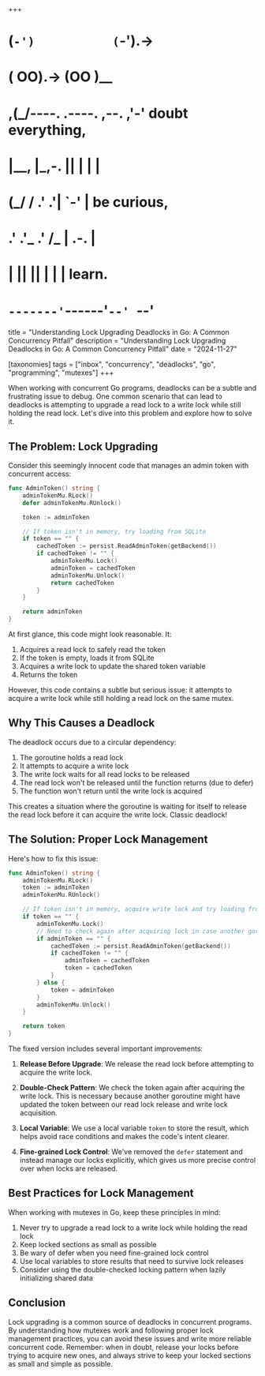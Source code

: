 +++
#   (`-')           (`-').->
#   ( OO).->        (OO )__
# ,(_/----. .----. ,--. ,'-' doubt everything,
# |__,    |\_,-.  ||  | |  |
#  (_/   /    .' .'|  `-'  | be curious,
#  .'  .'_  .'  /_ |  .-.  |
# |       ||      ||  | |  | learn.
# `-------'`------'`--' `--'

title = "Understanding Lock Upgrading Deadlocks in Go: A Common Concurrency Pitfall"
description = "Understanding Lock Upgrading Deadlocks in Go: A Common Concurrency Pitfall"
date = "2024-11-27"

[taxonomies]
tags = ["inbox", "concurrency", "deadlocks", "go", "programming", "mutexes"]
+++


When working with concurrent Go programs, deadlocks can be a subtle and frustrating issue to debug. One common scenario that can lead to deadlocks is attempting to upgrade a read lock to a write lock while still holding the read lock. Let's dive into this problem and explore how to solve it.

## The Problem: Lock Upgrading

Consider this seemingly innocent code that manages an admin token with concurrent access:

```go
func AdminToken() string {
    adminTokenMu.RLock()
    defer adminTokenMu.RUnlock()

    token := adminToken

    // If token isn't in memory, try loading from SQLite
    if token == "" {
        cachedToken := persist.ReadAdminToken(getBackend())
        if cachedToken != "" {
            adminTokenMu.Lock()
            adminToken = cachedToken
            adminTokenMu.Unlock()
            return cachedToken
        }
    }

    return adminToken
}
```

At first glance, this code might look reasonable. It:
1. Acquires a read lock to safely read the token
2. If the token is empty, loads it from SQLite
3. Acquires a write lock to update the shared token variable
4. Returns the token

However, this code contains a subtle but serious issue: it attempts to acquire a write lock while still holding a read lock on the same mutex.

## Why This Causes a Deadlock

The deadlock occurs due to a circular dependency:
1. The goroutine holds a read lock
2. It attempts to acquire a write lock
3. The write lock waits for all read locks to be released
4. The read lock won't be released until the function returns (due to defer)
5. The function won't return until the write lock is acquired

This creates a situation where the goroutine is waiting for itself to release the read lock before it can acquire the write lock. Classic deadlock!

## The Solution: Proper Lock Management

Here's how to fix this issue:

```go
func AdminToken() string {
    adminTokenMu.RLock()
    token := adminToken
    adminTokenMu.RUnlock()

    // If token isn't in memory, acquire write lock and try loading from SQLite
    if token == "" {
        adminTokenMu.Lock()
        // Need to check again after acquiring lock in case another goroutine updated it
        if adminToken == "" {
            cachedToken := persist.ReadAdminToken(getBackend())
            if cachedToken != "" {
                adminToken = cachedToken
                token = cachedToken
            }
        } else {
            token = adminToken
        }
        adminTokenMu.Unlock()
    }

    return token
}
```

The fixed version includes several important improvements:

1. **Release Before Upgrade**: We release the read lock before attempting to acquire the write lock.

2. **Double-Check Pattern**: We check the token again after acquiring the write lock. This is necessary because another goroutine might have updated the token between our read lock release and write lock acquisition.

3. **Local Variable**: We use a local variable `token` to store the result, which helps avoid race conditions and makes the code's intent clearer.

4. **Fine-grained Lock Control**: We've removed the `defer` statement and instead manage our locks explicitly, which gives us more precise control over when locks are released.

## Best Practices for Lock Management

When working with mutexes in Go, keep these principles in mind:

1. Never try to upgrade a read lock to a write lock while holding the read lock
2. Keep locked sections as small as possible
3. Be wary of defer when you need fine-grained lock control
4. Use local variables to store results that need to survive lock releases
5. Consider using the double-checked locking pattern when lazily initializing shared data

## Conclusion

Lock upgrading is a common source of deadlocks in concurrent programs. By understanding how mutexes work and following proper lock management practices, you can avoid these issues and write more reliable concurrent code. Remember: when in doubt, release your locks before trying to acquire new ones, and always strive to keep your locked sections as small and simple as possible.
